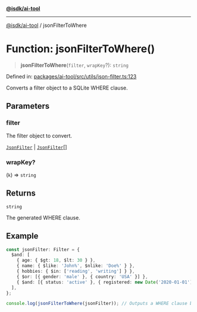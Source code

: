 [**@isdk/ai-tool**](../README.md)

***

[@isdk/ai-tool](../globals.md) / jsonFilterToWhere

# Function: jsonFilterToWhere()

> **jsonFilterToWhere**(`filter`, `wrapKey`?): `string`

Defined in: [packages/ai-tool/src/utils/json-filter.ts:123](https://github.com/isdk/ai-tool.js/blob/83a1524a1644365964efc043a7a7991d8fd46b49/src/utils/json-filter.ts#L123)

Converts a filter object to a SQLite WHERE clause.

## Parameters

### filter

The filter object to convert.

[`JsonFilter`](../interfaces/JsonFilter.md) | [`JsonFilter`](../interfaces/JsonFilter.md)[]

### wrapKey?

(`k`) => `string`

## Returns

`string`

The generated WHERE clause.

## Example

```ts
const jsonFilter: Filter = {
  $and: [
    { age: { $gt: 18, $lt: 30 } },
    { name: { $like: 'John%', $nlike: 'Doe%' } },
    { hobbies: { $in: ['reading', 'writing'] } },
    { $or: [{ gender: 'male' }, { country: 'USA' }] },
    { $and: [{ status: 'active' }, { registered: new Date('2020-01-01') }] },
  ],
};

console.log(jsonFilterToWhere(jsonFilter)); // Outputs a WHERE clause based on the given filter
```
